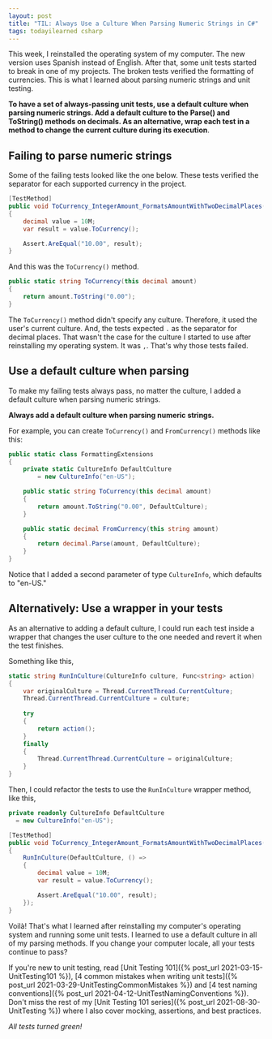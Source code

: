 ```yaml
---
layout: post
title: "TIL: Always Use a Culture When Parsing Numeric Strings in C#"
tags: todayilearned csharp
---
```


This week, I reinstalled the operating system of my computer. The new version uses Spanish instead of English. After that, some unit tests started to break in one of my projects. The broken tests verified the formatting of currencies. This is what I learned about parsing numeric strings and unit testing.

**To have a set of always-passing unit tests, use a default culture when parsing numeric strings. Add a default culture to the Parse() and ToString() methods on decimals. As an alternative, wrap each test in a method to change the current culture during its execution**.

## Failing to parse numeric strings

Some of the failing tests looked like the one below. These tests verified the separator for each supported currency in the project.

```csharp
[TestMethod]
public void ToCurrency_IntegerAmount_FormatsAmountWithTwoDecimalPlaces()
{
    decimal value = 10M;
    var result = value.ToCurrency();

    Assert.AreEqual("10.00", result);
}
```

And this was the `ToCurrency()` method.

```csharp
public static string ToCurrency(this decimal amount)
{
    return amount.ToString("0.00");
}
```

The `ToCurrency()` method didn't specify any culture. Therefore, it used the user's current culture. And, the tests expected `.` as the separator for decimal places. That wasn't the case for the culture I started to use after reinstalling my operating system. It was `,`. That's why those tests failed.

## Use a default culture when parsing

To make my failing tests always pass, no matter the culture, I added a default culture when parsing numeric strings.

**Always add a default culture when parsing numeric strings.**

For example, you can create `ToCurrency()` and `FromCurrency()` methods like this:
    
```csharp
public static class FormattingExtensions
{
    private static CultureInfo DefaultCulture
        = new CultureInfo("en-US");

    public static string ToCurrency(this decimal amount)
    {
        return amount.ToString("0.00", DefaultCulture);
    }

    public static decimal FromCurrency(this string amount)
    {
        return decimal.Parse(amount, DefaultCulture);
    }
}
```

Notice that I added a second parameter of type `CultureInfo`, which defaults to "en-US."

## Alternatively: Use a wrapper in your tests

As an alternative to adding a default culture, I could run each test inside a wrapper that changes the user culture to the one needed and revert it when the test finishes.

Something like this,

```csharp
static string RunInCulture(CultureInfo culture, Func<string> action)
{
    var originalCulture = Thread.CurrentThread.CurrentCulture;
    Thread.CurrentThread.CurrentCulture = culture;
    
    try
    {
        return action();
    }
    finally
    {
        Thread.CurrentThread.CurrentCulture = originalCulture;
    }
}
```

Then, I could refactor the tests to use the `RunInCulture` wrapper method, like this,

```csharp
private readonly CultureInfo DefaultCulture
  = new CultureInfo("en-US");

[TestMethod]
public void ToCurrency_IntegerAmount_FormatsAmountWithTwoDecimalPlaces()
{
    RunInCulture(DefaultCulture, () =>
    {
        decimal value = 10M;
        var result = value.ToCurrency();

        Assert.AreEqual("10.00", result);
    });
}
```

Voilà! That's what I learned after reinstalling my computer's operating system and running some unit tests. I learned to use a default culture in all of my parsing methods. If you change your computer locale, all your tests continue to pass?

If you're new to unit testing, read [Unit Testing 101]({% post_url 2021-03-15-UnitTesting101 %}), [4 common mistakes when writing unit tests]({% post_url 2021-03-29-UnitTestingCommonMistakes %}) and [4 test naming conventions]({% post_url 2021-04-12-UnitTestNamingConventions %}). Don't miss the rest of my [Unit Testing 101 series]({% post_url 2021-08-30-UnitTesting %}) where I also cover mocking, assertions, and best practices.

_All tests turned green!_